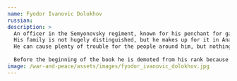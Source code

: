 ```yaml
---
name: Fyodor Ivanovic Dolokhov
russian: 
description: >
  An officer in the Semyonovsky regiment, known for his penchant for gambling and duels, Dolokhov is a wolfish young man with a blue intense eyes.
  His family is not hugely distinguished, but he makes up for it in Anatole’s hard-living set by being the most extreme and reckless member.
  He can cause plenty of trouble for the people around him, but nothing seems to stick to Dolokhov himself.
  
  Before the beginning of the book he is demoted from his rank because he has tied a policeman to a bear.
image: /war-and-peace/assets/images/fyodor_ivanovic_dolokhov.jpg
---
```

